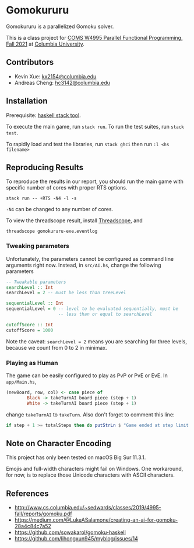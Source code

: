 # Gomokururu

Gomokururu is a parallelized Gomoku solver.

This is a class project for [COMS W4995 Parallel Functional Programming, Fall 2021](http://www.cs.columbia.edu/~sedwards/classes/2021/4995-fall/index.html) at [Columbia University](http://columbia.edu/).



## Contributors

- Kevin Xue: kx2154@columbia.edu
- Andreas Cheng: hc3142@columbia.edu

## Installation

Prerequisite: [haskell stack tool](https://docs.haskellstack.org/en/stable/README/).

To execute the main game, run `stack run`. To run the test suites, run `stack test`.

To rapidly load and test the libraries, run `stack ghci` then run `:l <hs filename>`



## Reproducing Results

To reproduce the results in our report, you should run the main game with specific number of cores with proper RTS options.

```
stack run -- +RTS -N4 -l -s
```

`-N4` can be changed to any number of cores.

To view the threadscope result, install [Threadscope](https://hackage.haskell.org/package/threadscope), and

```
threadscope gomokururu-exe.eventlog
```



### Tweaking parameters

Unfortunately, the parameters cannot be configured as command line arguments right now. Instead, in `src/AI.hs`, change the following parameters

```haskell
-- Tweakable parameters
searchLevel :: Int
searchLevel = 2 -- must be less than treeLevel

sequentialLevel :: Int
sequentialLevel = 0 -- level to be evaluated sequentially, must be
                    -- less than or equal to searchLevel

cutoffScore :: Int
cutoffScore = 1000
```

Note the caveat: `searchLevel = 2` means you are searching for three levels, because we count from 0 to 2 in minimax.



### Playing as Human

The game can be easily configured to play as PvP or PvE or EvE. In `app/Main.hs`,

```haskell
(newBoard, row, col) <- case piece of
        Black -> takeTurnAI board piece (step + 1)
        White -> takeTurnAI board piece (step + 1)
```

change `takeTurnAI` to `takeTurn`. Also don't forget to comment this line:

```haskell
if step + 1 >= totalSteps then do putStrLn $ "Game ended at step limit."
```



## Note on Character Encoding

This project has only been tested on macOS Big Sur 11.3.1.

Emojis and full-width characters might fail on Windows. One workaround, for now, is to replace those Unicode characters with ASCII characters.



## References

- http://www.cs.columbia.edu/~sedwards/classes/2019/4995-fall/reports/gomoku.pdf
- https://medium.com/@LukeASalamone/creating-an-ai-for-gomoku-28a4c84c7a52
- https://github.com/sowakarol/gomoku-haskell
- https://github.com/lihongxun945/myblog/issues/14